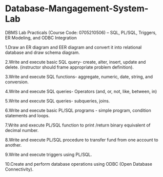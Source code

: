 # Database-Mangagement-System-Lab
DBMS Lab Practicals (Course Code: 0705210506) – SQL, PL/SQL, Triggers, ER Modeling, and ODBC Integration

1.Draw an ER diagram and EER diagram and convert it into relational database and draw schema diagram.

2.Write and execute basic SQL query- create, alter, insert, update and delete. (instructor should frame appropriate problem definition).

3.Write and execute SQL functions- aggregate, numeric, date, string, and conversion.

4.Write and execute SQL queries- Operators (and, or, not, like, between, in)

5.Write and execute SQL queries- subqueries, joins.

6.Write and execute basic PL/SQL programs - simple program, condition statements and loops.

7.Write and execute PL/SQL function to print /return binary equivalent of decimal number.

8.Write and execute PL/SQL procedure to transfer fund from one account to another.

9.Write and execute triggers using PL/SQL.

10.Create and perform database operations using ODBC (Open Database Connectivity).
